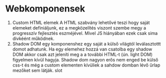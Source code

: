 # Webkomponensek
1. Custom HTML elemek
   A HTML szabvány lehetővé teszi hogy saját elemeket definiáljunk, ez a megközelítés viszont szembe megy a progresszív
   fejlesztés eszméjével. Mivel JS hiányában ezek csak sima divkéént működnek.
2. Shadow DOM
   egy komponenshez egy saját a külső világtól leválasztottt domot adhatunk. Ha egy elemehez hozzá van csatolba egy shadow DOM akkor csak azt jeleníti meg a a további HTML-t (ún. light DOM) figyelmen kívül hagyja. Shadow dom nagyon erős nem enged be külső css-t és még a custom elementen kívüliek a sahdow domban lévő űrlap mezőket sem látják. slot 